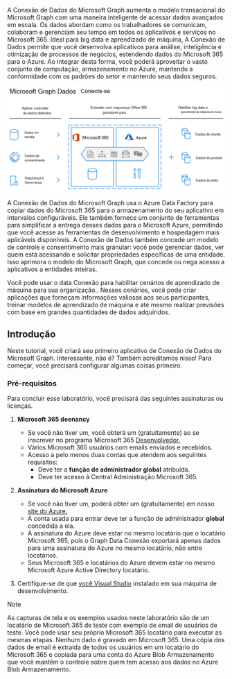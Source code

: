 <!-- markdownlint-disable MD002 MD041 -->

A Conexão de Dados do Microsoft Graph aumenta o modelo transacional do Microsoft Graph com uma maneira inteligente de acessar dados avançados em escala. Os dados abordam como os trabalhadores se comunicam, colaboram e gerenciam seu tempo em todos os aplicativos e serviços no Microsoft 365. Ideal para big data e aprendizado de máquina, A Conexão de Dados permite que você desenvolva aplicativos para análise, inteligência e otimização de processos de negócios, estendendo dados do Microsoft 365 para o Azure. Ao integrar desta forma, você poderá aproveitar o vasto conjunto de computação, armazenamento no Azure, mantendo a conformidade com os padrões do setor e mantendo seus dados seguros.

![Esta imagem explica os controles de dados aplicados entre Microsoft 365 dados na nuvem do Azure, bem como os dados de saída.](images/data-connect-mgdc-capabilities.png)

A Conexão de Dados do Microsoft Graph usa o Azure Data Factory para copiar dados do Microsoft 365 para o armazenamento do seu aplicativo em intervalos configuráveis. Ele também fornece um conjunto de ferramentas para simplificar a entrega desses dados para o Microsoft Azure, permitindo que você acesse as ferramentas de desenvolvimento e hospedagem mais aplicáveis disponíveis. A Conexão de Dados também concede um modelo de controle e consentimento mais granular: você pode gerenciar dados, ver quem está acessando e solicitar propriedades específicas de uma entidade. Isso aprimora o modelo do Microsoft Graph, que concede ou nega acesso a aplicativos a entidades inteiras.

Você pode usar o data Conexão para habilitar cenários de aprendizado de máquina para sua organização.. Nesses cenários, você pode criar aplicações que forneçam informações valiosas aos seus participantes, treinar modelos de aprendizado de máquina e até mesmo realizar previsões com base em grandes quantidades de dados adquiridos.

## <a name="get-started"></a>Introdução

Neste tutorial, você criará seu primeiro aplicativo de Conexão de Dados do Microsoft Graph. Interessante, não é? Também acreditamos nisso! Para começar, você precisará configurar algumas coisas primeiro.

### <a name="prerequisites"></a>Pré-requisitos

Para concluir esse laboratório, você precisará das seguintes assinaturas ou licenças.

1. **Microsoft 365 deenancy**
  
   - Se você não tiver um, você obterá um (gratuitamente) ao se inscrever no programa Microsoft 365 [Desenvolvedor.](https://developer.microsoft.com/microsoft-365/dev-program)
   - Vários Microsoft 365 usuários com emails enviados e recebidos.
   - Acesso a pelo menos duas contas que atendem aos seguintes requisitos:
      - Deve ter a **função de administrador global** atribuída.
      - Deve ter acesso à Central Administração Microsoft 365.

1. **Assinatura do Microsoft Azure**
  
   - Se você não tiver um, poderá obter um (gratuitamente) em nosso [site do Azure.](https://azure.microsoft.com/free/)
   - A conta usada para entrar deve ter a função de administrador **global** concedida a ela.
   - A assinatura do Azure deve estar no mesmo locatário que o locatário Microsoft 365, pois o Graph Data Conexão exportará apenas dados para uma assinatura do Azure no mesmo locatário, não entre locatários.
   - Seus Microsoft 365 e locatários do Azure devem estar no mesmo Microsoft Azure Active Directory locatário.

1. Certifique-se de que [você Visual Studio](https://visualstudio.microsoft.com/vs/) instalado em sua máquina de desenvolvimento.

> [!NOTE]
> As capturas de tela e os exemplos usados neste laboratório são de um locatário de Microsoft 365 de teste com exemplo de email de usuários de teste. Você pode usar seu próprio Microsoft 365 locatário para executar as mesmas etapas. Nenhum dado é gravado em Microsoft 365. Uma cópia dos dados de email é extraída de todos os usuários em um locatário do Microsoft 365 e copiada para uma conta do Azure Blob Armazenamento que você mantém o controle sobre quem tem acesso aos dados no Azure Blob Armazenamento.
